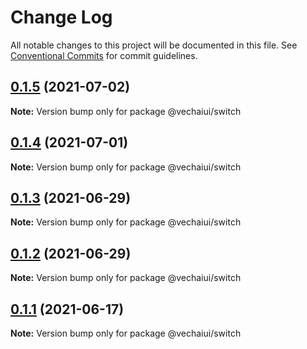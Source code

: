 # Change Log

All notable changes to this project will be documented in this file.
See [Conventional Commits](https://conventionalcommits.org) for commit guidelines.

## [0.1.5](https://github.com/vechai/vechaiui/compare/@vechaiui/switch@0.1.4...@vechaiui/switch@0.1.5) (2021-07-02)

**Note:** Version bump only for package @vechaiui/switch





## [0.1.4](https://github.com/vechai/vechaiui/compare/@vechaiui/switch@0.1.3...@vechaiui/switch@0.1.4) (2021-07-01)

**Note:** Version bump only for package @vechaiui/switch





## [0.1.3](https://github.com/vechai/vechaiui/compare/@vechaiui/switch@0.1.2...@vechaiui/switch@0.1.3) (2021-06-29)

**Note:** Version bump only for package @vechaiui/switch





## [0.1.2](https://github.com/vechai/vechaiui/compare/@vechaiui/switch@0.1.1...@vechaiui/switch@0.1.2) (2021-06-29)

**Note:** Version bump only for package @vechaiui/switch





## [0.1.1](https://github.com/vechai/vechaiui/compare/@vechaiui/switch@0.1.0...@vechaiui/switch@0.1.1) (2021-06-17)

**Note:** Version bump only for package @vechaiui/switch
